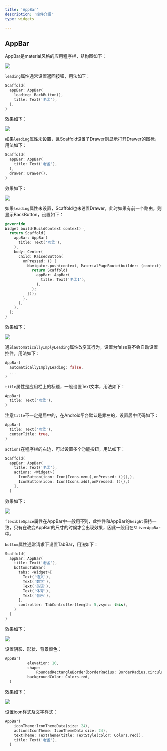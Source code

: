 ```yaml
---
title: 'AppBar'
description: '控件介绍'
type: widgets

---
```




## AppBar

AppBar是material风格的应用程序栏，结构图如下：

![](https://img-blog.csdnimg.cn/20200324143348859.png?x-oss-process=image/watermark,type_ZmFuZ3poZW5naGVpdGk,shadow_10,text_aHR0cHM6Ly9ibG9nLmNzZG4ubmV0L21lbmdrczE5ODc=,size_16,color_FFFFFF,t_70)

`leading`属性通常设置返回按钮，用法如下：

```dart
Scaffold(
  appBar: AppBar(
    leading: BackButton(),
    title: Text('老孟'),
  ),
)
```

效果如下：

![](https://img-blog.csdnimg.cn/20200324143423591.png)

如果`leading`属性未设置，且Scaffold设置了Drawer则显示打开Drawer的图标，用法如下：

```dart
Scaffold(
  appBar: AppBar(
    title: Text('老孟'),
  ),
  drawer: Drawer(),
)
```

效果如下：

![](https://img-blog.csdnimg.cn/20200324143458638.png)

如果`leading`属性未设置，Scaffold也未设置Drawer，此时如果有前一个路由，则显示BackButton，设置如下：

```dart
@override
Widget build(BuildContext context) {
  return Scaffold(
    appBar: AppBar(
      title: Text('老孟'),
    ),
    body: Center(
      child: RaisedButton(
        onPressed: () {
          Navigator.push(context, MaterialPageRoute(builder: (context) {
            return Scaffold(
              appBar: AppBar(
                title: Text('老孟1'),
              ),
            );
          }));
        },
      ),
    ),
  );
}
```

效果如下：

![](https://img-blog.csdnimg.cn/20200324143532495.gif)

通过`automaticallyImplyLeading`属性改变其行为，设置为false将不会自动设置控件，用法如下：

```dart
AppBar(
  automaticallyImplyLeading: false,
  ...
)
```

`title`属性是应用栏上的标题，一般设置Text文本，用法如下：

```dart
AppBar(
  title: Text('老孟'),
)
```

注意`title`不一定是居中的，在Android平台默认是靠左的，设置居中代码如下：

```dart
AppBar(
  title: Text('老孟'),
  centerTitle: true,
)
```

`actions`在程序栏的右边，可以设置多个功能按钮，用法如下：

```dart
Scaffold(
  appBar: AppBar(
    title: Text('老孟'),
    actions: <Widget>[
      IconButton(icon: Icon(Icons.menu),onPressed: (){},),
      IconButton(icon: Icon(Icons.add),onPressed: (){},)
    ],
  )
```

效果如下：

![](https://img-blog.csdnimg.cn/20200324143601187.png)

`flexibleSpace`属性在AppBar中一般用不到，此控件和AppBar的`height`保持一致，只有在改变AppBar的尺寸的时候才会出现效果，因此一般用在`SliverAppBar`中。

`bottom`属性通常请求下设置TabBar，用法如下：

```dart
Scaffold(
  appBar: AppBar(
    title: Text('老孟'),
    bottom:TabBar(
      tabs: <Widget>[
        Text('语文'),
        Text('数学'),
        Text('英语'),
        Text('体育'),
        Text('音乐'),
      ],
      controller: TabController(length: 5,vsync: this),
    )
  )
)
```

效果如下：

![](https://img-blog.csdnimg.cn/20200324143644964.png?x-oss-process=image/watermark,type_ZmFuZ3poZW5naGVpdGk,shadow_10,text_aHR0cHM6Ly9ibG9nLmNzZG4ubmV0L21lbmdrczE5ODc=,size_16,color_FFFFFF,t_70)

设置阴影、形状、背景颜色：

```dart
AppBar(
          elevation: 10,
          shape:
              RoundedRectangleBorder(borderRadius: BorderRadius.circular(20)),
          backgroundColor: Colors.red,
  )
```

效果如下：

![](https://img-blog.csdnimg.cn/20200324143714537.png)

设置icon样式及文字样式：

```dart
AppBar(
    iconTheme:IconThemeData(size: 24),
    actionsIconTheme: IconThemeData(size: 24),
    textTheme: TextTheme(title: TextStyle(color: Colors.red)),
    title: Text('老孟'),
  )
```

